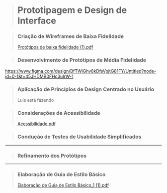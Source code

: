 > # Prototipagem e Design de Interface

> ### Criação de Wireframes de Baixa Fidelidade
> [Protótipos de baixa fidelidade (1).pdf](https://github.com/user-attachments/files/20269962/Prototipos.de.baixa.fidelidade.1.pdf)

> ### Desenvolvimento de Protótipos de Média Fidelidade
https://www.figma.com/design/BfTWiGhv8kDfsVojtG81FY/Untitled?node-id=0-1&t=45JHDMB0FHc3uIrW-1

> ### Aplicação de Princípios de Design Centrado no Usuário
> Luis está fazendo

> ### Considerações de Acessibilidade
> [Acessibilidade.pdf](https://github.com/user-attachments/files/20269970/Acessibilidade.pdf)

> ### Condução de Testes de Usabilidade Simplificados
 ______________

> ### Refinamento dos Protótipos
 ______________

> ### Elaboração de Guia de Estilo Básico
> [Elaboração de Guia de Estilo Básico_1 (1).pdf](https://github.com/user-attachments/files/20269972/Elaboracao.de.Guia.de.Estilo.Basico_1.1.pdf)
